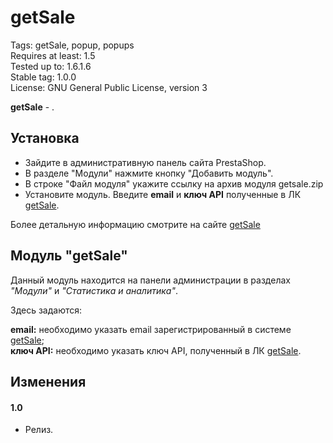 # getSale

Tags: getSale, popup, popups  
Requires at least: 1.5  
Tested up to: 1.6.1.6  
Stable tag: 1.0.0  
License: GNU General Public License, version 3  

**getSale** - .

## Установка
- Зайдите в административную панель сайта PrestaShop.
- В разделе "Модули" нажмите кнопку "Добавить модуль".
- В строке "Файл модуля" укажите ссылку на архив модуля getsale.zip
- Установите модуль. Введите **email** и **ключ API** полученные в ЛК [getSale](http://getsale.io).

Более детальную информацию смотрите на сайте [getSale](http://getsale.io)

## Модуль "getSale"

Данный модуль находится на панели администрации в разделах *"Модули"* и *"Статистика и аналитика"*.

Здесь задаются:

**email:** необходимо указать email зарегистрированный в системе [getSale](http://getsale.io);  
**ключ API:** необходимо указать ключ API, полученный в ЛК [getSale](http://getsale.io).

## Изменения
#### 1.0
* Релиз.


